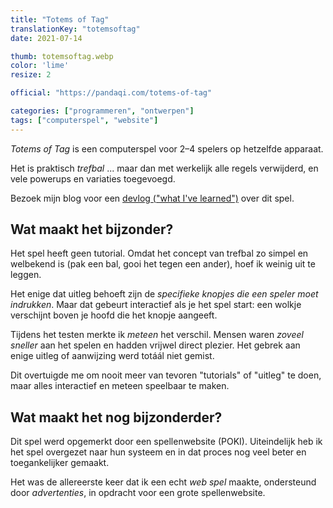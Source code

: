 ```yaml
---
title: "Totems of Tag"
translationKey: "totemsoftag"
date: 2021-07-14

thumb: totemsoftag.webp
color: 'lime'
resize: 2

official: "https://pandaqi.com/totems-of-tag"

categories: ["programmeren", "ontwerpen"]
tags: ["computerspel", "website"]
---
```


_Totems of Tag_ is een computerspel voor 2&ndash;4 spelers op hetzelfde apparaat.

Het is praktisch _trefbal_ ... maar dan met werkelijk alle regels verwijderd, en vele powerups en variaties toegevoegd.

Bezoek mijn blog voor een [devlog ("what I've learned")](https://pandaqi.com/blog/videogames/one-week-games/devlog-totems-of-tag) over dit spel.

## Wat maakt het bijzonder?
Het spel heeft geen tutorial. Omdat het concept van trefbal zo simpel en welbekend is (pak een bal, gooi het tegen een ander), hoef ik weinig uit te leggen.

Het enige dat uitleg behoeft zijn de _specifieke knopjes die een speler moet indrukken_. Maar dat gebeurt interactief als je het spel start: een wolkje verschijnt boven je hoofd die het knopje aangeeft.

Tijdens het testen merkte ik _meteen_ het verschil. Mensen waren _zoveel sneller_ aan het spelen en hadden vrijwel direct plezier. Het gebrek aan enige uitleg of aanwijzing werd totáál niet gemist.

Dit overtuigde me om nooit meer van tevoren "tutorials" of "uitleg" te doen, maar alles interactief en meteen speelbaar te maken.

## Wat maakt het nog bijzonderder?
Dit spel werd opgemerkt door een spellenwebsite (POKI). Uiteindelijk heb ik het spel overgezet naar hun systeem en in dat proces nog veel beter en toegankelijker gemaakt. 

Het was de allereerste keer dat ik een echt _web spel_ maakte, ondersteund door _advertenties_, in opdracht voor een grote spellenwebsite.
